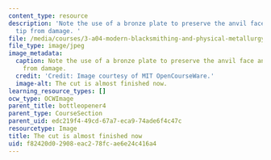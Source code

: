 ```yaml
---
content_type: resource
description: 'Note the use of a bronze plate to preserve the anvil face and punch
  tip from damage. '
file: /media/courses/3-a04-modern-blacksmithing-and-physical-metallurgy-fall-2008/f82420d02908eac278fcae6e24c416a4_079.jpg
file_type: image/jpeg
image_metadata:
  caption: Note the use of a bronze plate to preserve the anvil face and punch tip
    from damage.
  credit: 'Credit: Image courtesy of MIT OpenCourseWare.'
  image-alt: The cut is almost finished now.
learning_resource_types: []
ocw_type: OCWImage
parent_title: bottleopener4
parent_type: CourseSection
parent_uid: edc219f4-49cd-67a7-eca9-74ade6f4c47c
resourcetype: Image
title: The cut is almost finished now
uid: f82420d0-2908-eac2-78fc-ae6e24c416a4
---
```

